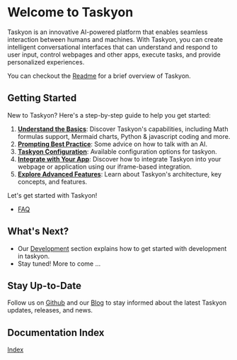 # Welcome to Taskyon

Taskyon is an innovative AI-powered platform that enables seamless interaction between humans and machines. With Taskyon, you can create intelligent conversational interfaces that can understand and respond to user input, control webpages and other apps, execute tasks, and provide personalized experiences.

You can checkout the [Readme](README) for a brief overview of Taskyon.

## Getting Started

New to Taskyon? Here's a step-by-step guide to help you get started:

1. [**Understand the Basics**](conversations/features_intro): Discover Taskyon's capabilities, including Math formulas support, Mermaid charts, Python & javascript coding and more.
2. [**Prompting Best Practice**](prompting_best_practice): Some advice on how to talk with an AI.
3. [**Taskyon Configuration**](taskyon_configuration): Available configuration options for taskyon.
4. [**Integrate with Your App**](examples/simpleExampleTutorial): Discover how to integrate Taskyon into your webpage or application using our iframe-based integration.
5. [**Explore Advanced Features**](taskyon_advanced): Learn about Taskyon's architecture, key concepts, and features.

<!--3. [**Build Your First Tool**](): Create a simple tool using our example code and learn how to define tool functions, parameters, and responses.-->

Let's get started with Taskyon!

- [FAQ](faq)

## What's Next?

- Our [Development](DEVELOPMENT) section explains how to get started with development in taskyon.
- Stay tuned! More to come ...

<!-- Check out our [Tutorials](#) for hands-on guides and examples.
- Explore our [API Reference](#) for detailed documentation on Taskyon's APIs and interfaces.
- Join our [Community](#) to connect with other developers, ask questions, and share knowledge.
-->

## Stay Up-to-Date

Follow us on [Github](https://github.com/Xyntopia/taskyon) and our [Blog](https://www.xyntopia.com/blog) to stay informed about the latest Taskyon updates, releases, and news.

## Documentation Index

[Index](/docs)
